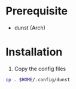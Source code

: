 # Prerequisite
* dunst (Arch)

# Installation

1. Copy the config files
```sh
cp . $HOME/.config/dunst
```
